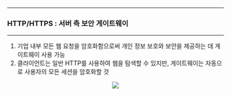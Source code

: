-----
### HTTP/HTTPS : 서버 측 보안 게이트웨이
-----
1. 기업 내부 모든 웹 요청을 암호화함으로써 개인 정보 보호와 보안을 제공하는 데 게이트웨이 사용 가능
2. 클라이언트는 일반 HTTP를 사용하여 웹을 탐색할 수 있지만, 게이트웨이는 자동으로 사용자의 모든 세션을 암호화할 것
<div align="center">
<img src="https://github.com/user-attachments/assets/15d0b5f9-aa95-4a9e-b411-16e5abd7903a">
</div>

